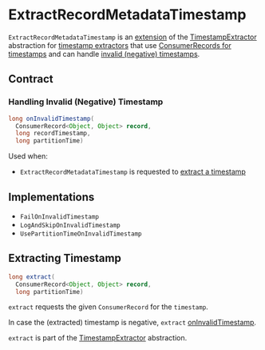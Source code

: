 # ExtractRecordMetadataTimestamp

`ExtractRecordMetadataTimestamp` is an [extension](#contract) of the [TimestampExtractor](TimestampExtractor.md) abstraction for [timestamp extractors](#implementations) that use [ConsumerRecords for timestamps](#extract) and can handle [invalid (negative) timestamps](#onInvalidTimestamp).

## Contract

### <span id="onInvalidTimestamp"> Handling Invalid (Negative) Timestamp

```java
long onInvalidTimestamp(
  ConsumerRecord<Object, Object> record,
  long recordTimestamp,
  long partitionTime)
```

Used when:

* `ExtractRecordMetadataTimestamp` is requested to [extract a timestamp](#extract)

## Implementations

* `FailOnInvalidTimestamp`
* `LogAndSkipOnInvalidTimestamp`
* `UsePartitionTimeOnInvalidTimestamp`

## <span id="extract"> Extracting Timestamp

```java
long extract(
  ConsumerRecord<Object, Object> record,
  long partitionTime)
```

`extract` requests the given `ConsumerRecord` for the `timestamp`.

In case the (extracted) timestamp is negative, `extract` [onInvalidTimestamp](#onInvalidTimestamp).

`extract` is part of the [TimestampExtractor](TimestampExtractor.md#extract) abstraction.

